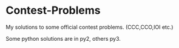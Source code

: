 # Contest-Problems
My solutions to some official contest problems. (CCC,CCO,IOI etc.)

Some python solutions are in py2, others py3.

